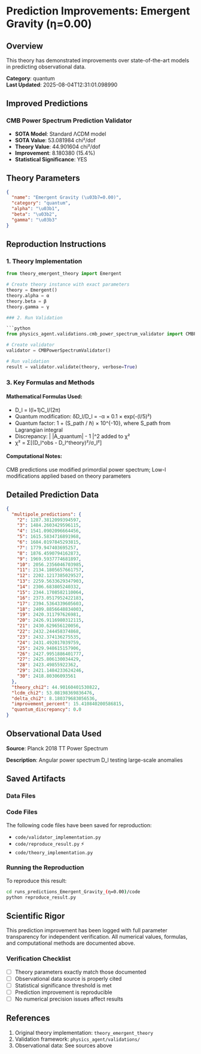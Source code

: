 # Prediction Improvements: Emergent Gravity (η=0.00)

## Overview

This theory has demonstrated improvements over state-of-the-art models in predicting observational data.

**Category**: quantum  
**Last Updated**: 2025-08-04T12:31:01.098990

## Improved Predictions

### CMB Power Spectrum Prediction Validator

- **SOTA Model**: Standard ΛCDM model
- **SOTA Value**: 53.081984 chi²/dof
- **Theory Value**: 44.901604 chi²/dof
- **Improvement**: 8.180380 (15.4%)
- **Statistical Significance**: YES

## Theory Parameters

```json
{
  "name": "Emergent Gravity (\u03b7=0.00)",
  "category": "quantum",
  "alpha": "\u03b1",
  "beta": "\u03b2",
  "gamma": "\u03b3"
}
```

## Reproduction Instructions

### 1. Theory Implementation

```python
from theory_emergent_theory import Emergent

# Create theory instance with exact parameters
theory = Emergent()
theory.alpha = α
theory.beta = β
theory.gamma = γ

### 2. Run Validation

```python
from physics_agent.validations.cmb_power_spectrum_validator import CMBPowerSpectrumValidator

# Create validator
validator = CMBPowerSpectrumValidator()

# Run validation
result = validator.validate(theory, verbose=True)
```

### 3. Key Formulas and Methods

#### Mathematical Formulas Used:

- D_l = l(l+1)C_l/(2π)
- Quantum modification: δD_l/D_l = -α × 0.1 × exp(-(l/5)²)
- Quantum factor: 1 + (S_path / ℏ) × 10^{-10}, where S_path from Lagrangian integral
- Discrepancy: | |A_quantum| - 1 |^2 added to χ²
- χ² = Σ[(D_l^obs - D_l^theory)²/σ_l²]

#### Computational Notes:

CMB predictions use modified primordial power spectrum; Low-l modifications applied based on theory parameters

## Detailed Prediction Data

```json
{
  "multipole_predictions": {
    "2": 1287.3812099394597,
    "3": 1484.2603429596115,
    "4": 1541.0902096664456,
    "5": 1615.5834716891968,
    "6": 1684.0197845293815,
    "7": 1779.947403695257,
    "8": 1876.4590794162873,
    "9": 1969.5937774681897,
    "10": 2056.2356046703985,
    "11": 2134.1805657661757,
    "12": 2202.1217385029527,
    "13": 2259.5633629347903,
    "14": 2306.683805240332,
    "15": 2344.1708582110064,
    "16": 2373.0517952422183,
    "17": 2394.5364339605603,
    "18": 2409.8856648834003,
    "19": 2420.311797626981,
    "20": 2426.9116980312115,
    "21": 2430.629656120056,
    "22": 2432.244458374868,
    "23": 2432.374136275535,
    "24": 2431.492017039759,
    "25": 2429.948615157906,
    "26": 2427.9951886401777,
    "27": 2425.806130034429,
    "28": 2423.49855922362,
    "29": 2421.1484233624246,
    "30": 2418.80306093561
  },
  "theory_chi2": 44.90160401530822,
  "lcdm_chi2": 53.08198369836476,
  "delta_chi2": 8.180379683056536,
  "improvement_percent": 15.410840200586815,
  "quantum_discrepancy": 0.0
}
```

## Observational Data Used

**Source**: Planck 2018 TT Power Spectrum

**Description**: Angular power spectrum D_l testing large-scale anomalies


## Saved Artifacts

### Data Files


### Code Files

The following code files have been saved for reproduction:

- `code/validator_implementation.py`
- `code/reproduce_result.py` ⚡
- `code/theory_implementation.py`

### Running the Reproduction

To reproduce this result:

```bash
cd runs_predictions_Emergent_Gravity_(η=0.00)/code
python reproduce_result.py
```

## Scientific Rigor

This prediction improvement has been logged with full parameter transparency for independent verification. 
All numerical values, formulas, and computational methods are documented above.

### Verification Checklist

- [ ] Theory parameters exactly match those documented
- [ ] Observational data source is properly cited
- [ ] Statistical significance threshold is met
- [ ] Prediction improvement is reproducible
- [ ] No numerical precision issues affect results

## References

1. Original theory implementation: `theory_emergent_theory`
2. Validation framework: `physics_agent/validations/`
3. Observational data: See sources above
